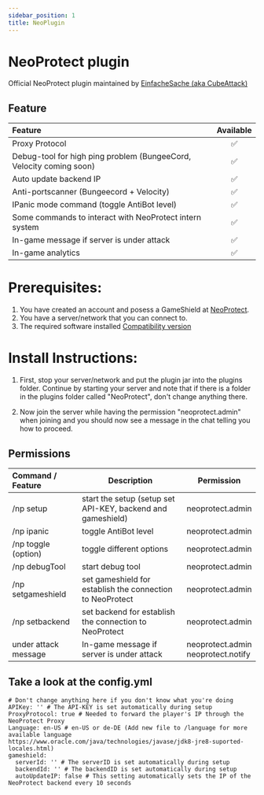 ```yaml
---
sidebar_position: 1
title: NeoPlugin
---
```


# NeoProtect plugin
Official NeoProtect plugin maintained by [EinfacheSache (aka CubeAttack)](https://github.com/EinfacheSache)


## Feature

| Feature                                                             |      Available      |
|:--------------------------------------------------------------------|:-------------------:|
| Proxy Protocol                                                      | :white_check_mark:  |
| Debug-tool for high ping problem (BungeeCord, Velocity coming soon) | :white_check_mark:  |
| Auto update backend IP                                              | :white_check_mark:  |
| Anti-portscanner (Bungeecord + Velocity)                            | :white_check_mark:  |
| IPanic mode command (toggle AntiBot level)                          | :white_check_mark:  |
| Some commands to interact with NeoProtect intern system             | :white_check_mark:  |
| In-game message if server is under attack                           | :white_check_mark:  |
| In-game analytics                                                   | :white_check_mark:  |


Prerequisites:
=================
1) You have created an account and posess a GameShield at [NeoProtect](https://neoprotect.net).
2) You have a server/network that you can connect to.
3) The required software installed [Compatibility version](https://github.com/NeoProtect/NeoPlugin/blob/master/SECURITY.md)
 
  
Install Instructions:
=====================
1) First, stop your server/network and put the plugin jar into the plugins folder.
   Continue by starting your server and note that if there is a folder in the plugins folder called "NeoProtect", 
   don't change anything there.

2) Now join the server while having the permission "neoprotect.admin" when joining 
   and you should now see a message in the chat telling you how to proceed. 

## Permissions

| Command / Feature    | Description                                                 | Permission                             |
|:---------------------|-------------------------------------------------------------|----------------------------------------|
| /np setup            | start the setup (setup set API-KEY, backend and gameshield) | neoprotect.admin                       |
| /np ipanic           | toggle AntiBot level                                        | neoprotect.admin                       |
| /np toggle (option)  | toggle different options                                    | neoprotect.admin                       |
| /np debugTool        | start debug tool                                            | neoprotect.admin                       |
| /np setgameshield    | set gameshield for establish the connection to NeoProtect   | neoprotect.admin                       |
| /np setbackend       | set backend for establish the connection to NeoProtect      | neoprotect.admin                       |
| under attack message | In-game message if server is under attack                   | neoprotect.admin<br/>neoprotect.notify |

## Take a look at the config.yml 
```
# Don't change anything here if you don't know what you're doing
APIKey: '' # The API-KEY is set automatically during setup
ProxyProtocol: true # Needed to forward the player's IP through the NeoProtect Proxy
Language: en-US # en-US or de-DE (Add new file to /language for more available language https://www.oracle.com/java/technologies/javase/jdk8-jre8-suported-locales.html)
gameshield:
  serverId: '' # The serverID is set automatically during setup
  backendId: '' # The backendID is set automatically during setup
  autoUpdateIP: false # This setting automatically sets the IP of the NeoProtect backend every 10 seconds
```

